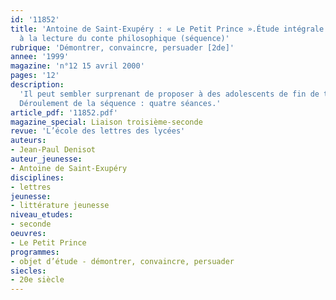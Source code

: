 ```yaml
---
id: '11852'
title: 'Antoine de Saint-Exupéry : « Le Petit Prince ».Étude intégrale et initiation
  à la lecture du conte philosophique (séquence)'
rubrique: 'Démontrer, convaincre, persuader [2de]'
annee: '1999'
magazine: 'n°12 15 avril 2000'
pages: '12'
description: 
  'Il peut sembler surprenant de proposer à des adolescents de fin de troisième-début de seconde la lecture d’une œuvre qu’ils ont déjà vue ad nauseam, comme ils ne manqueront pas de l’objecter avec vigueur. Pour réduire leur opposition, il suffit de battre le rappel de leurs souvenirs d’école élémentaire ou de sixième : à part une histoire de mouton dans un coffre et la rencontre avec un renard, rien n’a été étudié ou ils n’ont pas compris grand-chose – et ils ne le pouvaient pas, puisque ce livre est un livre pour adolescents et adultes, et non pour enfants. L’objectif technique de cette séquence est en effet de faire découvrir la notion d’implicite d’une œuvre littéraire, ses significations, et non plus de faire lire un simple conte enfantin, c’est-à-dire de faire lire en lecteur averti et non plus naïf.
  Déroulement de la séquence : quatre séances.'
article_pdf: '11852.pdf'
magazine_special: Liaison troisième-seconde
revue: 'L’école des lettres des lycées'
auteurs:
- Jean-Paul Denisot
auteur_jeunesse:
- Antoine de Saint-Exupéry
disciplines:
- lettres
jeunesse:
- littérature jeunesse
niveau_etudes:
- seconde
oeuvres:
- Le Petit Prince
programmes:
- objet d’étude - démontrer, convaincre, persuader
siecles:
- 20e siècle
---
```

